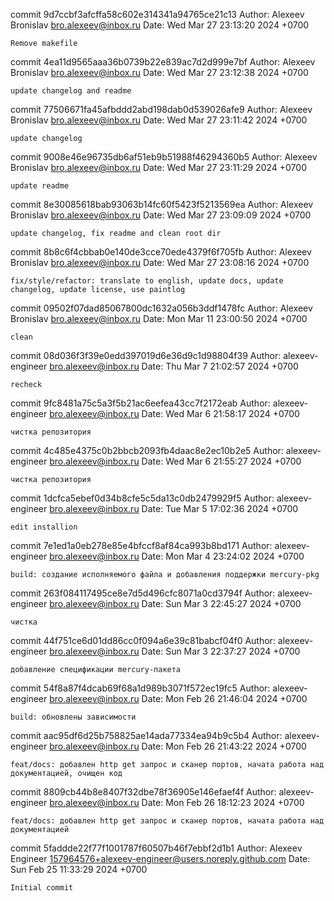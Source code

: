 commit 9d7ccbf3afcffa58c602e314341a94765ce21c13
Author: Alexeev Bronislav <bro.alexeev@inbox.ru>
Date:   Wed Mar 27 23:13:20 2024 +0700

    Remove makefile

commit 4ea11d9565aaa36b0739b22e839ac7d2d999e7bf
Author: Alexeev Bronislav <bro.alexeev@inbox.ru>
Date:   Wed Mar 27 23:12:38 2024 +0700

    update changelog and readme

commit 77506671fa45afbddd2abd198dab0d539026afe9
Author: Alexeev Bronislav <bro.alexeev@inbox.ru>
Date:   Wed Mar 27 23:11:42 2024 +0700

    update changelog

commit 9008e46e96735db6af51eb9b51988f46294360b5
Author: Alexeev Bronislav <bro.alexeev@inbox.ru>
Date:   Wed Mar 27 23:11:29 2024 +0700

    update readme

commit 8e30085618bab93063b14fc60f5423f5213569ea
Author: Alexeev Bronislav <bro.alexeev@inbox.ru>
Date:   Wed Mar 27 23:09:09 2024 +0700

    update changelog, fix readme and clean root dir

commit 8b8c6f4cbbab0e140de3cce70ede4379f6f705fb
Author: Alexeev Bronislav <bro.alexeev@inbox.ru>
Date:   Wed Mar 27 23:08:16 2024 +0700

    fix/style/refactor: translate to english, update docs, update changelog, update license, use paintlog

commit 09502f07dad85067800dc1632a056b3ddf1478fc
Author: Alexeev Bronislav <bro.alexeev@inbox.ru>
Date:   Mon Mar 11 23:00:50 2024 +0700

    clean

commit 08d036f3f39e0edd397019d6e36d9c1d98804f39
Author: alexeev-engineer <bro.alexeev@inbox.ru>
Date:   Thu Mar 7 21:02:57 2024 +0700

    recheck

commit 9fc8481a75c5a3f5b21ac6eefea43cc7f2172eab
Author: alexeev-engineer <bro.alexeev@inbox.ru>
Date:   Wed Mar 6 21:58:17 2024 +0700

    чистка репозитория

commit 4c485e4375c0b2bbcb2093fb4daac8e2ec10b2e5
Author: alexeev-engineer <bro.alexeev@inbox.ru>
Date:   Wed Mar 6 21:55:27 2024 +0700

    чистка репозитория

commit 1dcfca5ebef0d34b8cfe5c5da13c0db2479929f5
Author: alexeev-engineer <bro.alexeev@inbox.ru>
Date:   Tue Mar 5 17:02:36 2024 +0700

    edit installion

commit 7e1ed1a0eb278e85e4bfccf8af84ca993b8bd171
Author: alexeev-engineer <bro.alexeev@inbox.ru>
Date:   Mon Mar 4 23:24:02 2024 +0700

    build: создание исполняемого файла и добавления поддержки mercury-pkg

commit 263f084117495ce8e7d5d496cfc8071a0cd3794f
Author: alexeev-engineer <bro.alexeev@inbox.ru>
Date:   Sun Mar 3 22:45:27 2024 +0700

    чистка

commit 44f751ce6d01dd86cc0f094a6e39c81babcf04f0
Author: alexeev-engineer <bro.alexeev@inbox.ru>
Date:   Sun Mar 3 22:37:27 2024 +0700

    добавление спецификации mercury-пакета

commit 54f8a87f4dcab69f68a1d989b3071f572ec19fc5
Author: alexeev-engineer <bro.alexeev@inbox.ru>
Date:   Mon Feb 26 21:46:04 2024 +0700

    build: обновлены зависимости

commit aac95df6d25b758825ae14ada77334ea94b9c5b4
Author: alexeev-engineer <bro.alexeev@inbox.ru>
Date:   Mon Feb 26 21:43:22 2024 +0700

    feat/docs: добавлен http get запрос и сканер портов, начата работа над документацией, очищен код

commit 8809cb44b8e8407f32dbe78f36905e146efaef4f
Author: alexeev-engineer <bro.alexeev@inbox.ru>
Date:   Mon Feb 26 18:12:23 2024 +0700

    feat/docs: добавлен http get запрос и сканер портов, начата работа над документацией

commit 5faddde22f77f1001787f60507b46f7ebbf2d1b1
Author: Alexeev Engineer <157964576+alexeev-engineer@users.noreply.github.com>
Date:   Sun Feb 25 11:33:29 2024 +0700

    Initial commit
